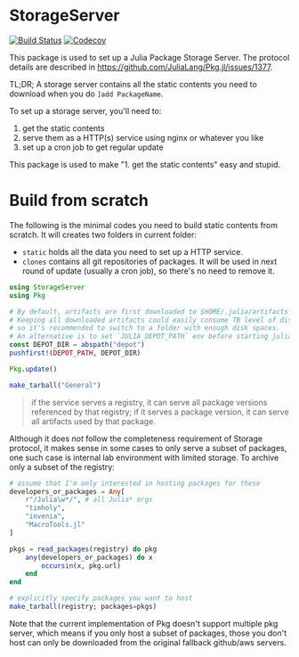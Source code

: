 # StorageServer

[![Build Status](https://travis-ci.com/johnnychen94/StorageServer.jl.svg?branch=master)](https://travis-ci.com/johnnychen94/StorageServer.jl)
[![Codecov](https://codecov.io/gh/johnnychen94/StorageServer.jl/branch/master/graph/badge.svg)](https://codecov.io/gh/johnnychen94/StorageServer.jl)

This package is used to set up a Julia Package Storage Server. The protocol details are
described in https://github.com/JuliaLang/Pkg.jl/issues/1377.

TL;DR; A storage server contains all the static contents you need to download when you do `]add PackageName`.

To set up a storage server, you'll need to:

1. get the static contents
2. serve them as a HTTP(s) service using nginx or whatever you like
3. set up a cron job to get regular update

This package is used to make "1. get the static contents" easy and stupid.

# Build from scratch

The following is the minimal codes you need to build static contents from scratch. It will creates
two folders in current folder:

* `static` holds all the data you need to set up a HTTP service.
* `clones` contains all git repositories of packages. It will be used in next round of update
(usually a cron job), so there's no need to remove it.

```julia
using StorageServer
using Pkg

# By default, artifacts are first downloaded to $HOME/.julia/artifacts
# Keeping all downloaded artifacts could easily consume TB level of disk spaces,
# so it's recommended to switch to a folder with enough disk spaces.
# An alternative is to set `JULIA_DEPOT_PATH` env before starting julia
const DEPOT_DIR = abspath("depot")
pushfirst!(DEPOT_PATH, DEPOT_DIR)

Pkg.update()

make_tarball("General")
```

> if the service serves a registry, it can serve all package versions referenced by that registry;
> if it serves a package version, it can serve all artifacts used by that package.

Although it does _not_ follow the completeness requirement of Storage protocol, it makes sense in 
some cases to only serve a subset of packages, one such case is internal lab environment with 
limited storage. To archive only a subset of the registry:

```julia
# assume that I'm only interested in hosting packages for these
developers_or_packages = Any[
    r"/Julia\w*/", # all Julia* orgs
    "timholy",
    "invenia",
    "MacroTools.jl"
]

pkgs = read_packages(registry) do pkg
    any(developers_or_packages) do x
        occursin(x, pkg.url)
    end
end

# explicitly specify packages you want to host
make_tarball(registry; packages=pkgs)
```

Note that the current implementation of Pkg doesn't support multiple pkg server, which means if you
only host a subset of packages, those you don't host can only be downloaded from the original 
fallback github/aws servers.
